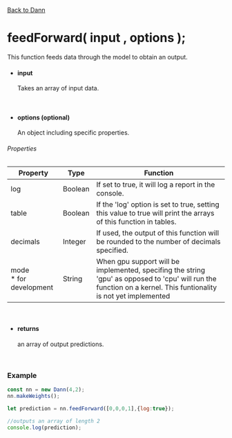 [Back to Dann](https://github.com/matiasvlevi/Dann/wiki/Dann-Object)

# feedForward( input , options );
This function feeds data through the model to obtain an output.


- #### input <br/>
    Takes an array of input data.

<br/>

- #### options (optional) <br/>
    An object including specific properties.
###### Properties
| Property 	| Type 	| Function 	|
|-	|-	|-	|
| log 	| Boolean 	| If set to true, it will log a report in the console. 	|
| table 	| Boolean 	| If the 'log' option is set to true, setting this value to true will print the arrays of this function in tables. 	|
| decimals | Integer 	| If used, the output of this function will be rounded to the number of decimals specified. 	|
| mode<br>* for development 	| String 	| When gpu support will be implemented, specifing the string 'gpu' as opposed to 'cpu' will run the function on a kernel. This funtionality is not yet implemented 	|

<br/>

- #### returns <br/>
    an array of output predictions.

<br/>

### Example
```js
const nn = new Dann(4,2);
nn.makeWeights();

let prediction = nn.feedForward([0,0,0,1],{log:true});

//outputs an array of length 2
console.log(prediction);

```
